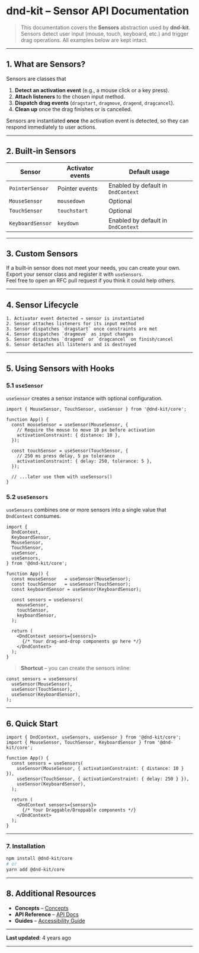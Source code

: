 # dnd‑kit – Sensor API Documentation

> This documentation covers the **Sensors** abstraction used by **dnd‑kit**.  
> Sensors detect user input (mouse, touch, keyboard, etc.) and trigger drag
> operations. All examples below are kept intact.

---

## 1. What are Sensors?

Sensors are classes that

1. **Detect an activation event** (e.g., a mouse click or a key press).  
2. **Attach listeners** to the chosen input method.  
3. **Dispatch drag events** (`dragstart`, `dragmove`, `dragend`, `dragcancel`).  
4. **Clean up** once the drag finishes or is cancelled.

Sensors are instantiated **once** the activation event is detected, so they can
respond immediately to user actions.

---

## 2. Built‑in Sensors

| Sensor | Activator events | Default usage |
|--------|------------------|---------------|
| `PointerSensor` | Pointer events | Enabled by default in `DndContext` |
| `MouseSensor` | `mousedown` | Optional |
| `TouchSensor` | `touchstart` | Optional |
| `KeyboardSensor` | `keydown` | Enabled by default in `DndContext` |

---

## 3. Custom Sensors

If a built‑in sensor does not meet your needs, you can create your own.  
Export your sensor class and register it with `useSensors`.  
Feel free to open an RFC pull request if you think it could help others.

---

## 4. Sensor Lifecycle

```
1. Activator event detected → sensor is instantiated
2. Sensor attaches listeners for its input method
3. Sensor dispatches `dragstart` once constraints are met
4. Sensor dispatches `dragmove` as input changes
5. Sensor dispatches `dragend` or `dragcancel` on finish/cancel
6. Sensor detaches all listeners and is destroyed
```

---

## 5. Using Sensors with Hooks

### 5.1 `useSensor`

`useSensor` creates a sensor instance with optional configuration.

```tsx
import { MouseSensor, TouchSensor, useSensor } from '@dnd-kit/core';

function App() {
  const mouseSensor = useSensor(MouseSensor, {
    // Require the mouse to move 10 px before activation
    activationConstraint: { distance: 10 },
  });

  const touchSensor = useSensor(TouchSensor, {
    // 250 ms press delay, 5 px tolerance
    activationConstraint: { delay: 250, tolerance: 5 },
  });

  // ...later use them with useSensors()
}
```

### 5.2 `useSensors`

`useSensors` combines one or more sensors into a single value that
`DndContext` consumes.

```tsx
import {
  DndContext,
  KeyboardSensor,
  MouseSensor,
  TouchSensor,
  useSensor,
  useSensors,
} from '@dnd-kit/core';

function App() {
  const mouseSensor   = useSensor(MouseSensor);
  const touchSensor   = useSensor(TouchSensor);
  const keyboardSensor = useSensor(KeyboardSensor);

  const sensors = useSensors(
    mouseSensor,
    touchSensor,
    keyboardSensor,
  );

  return (
    <DndContext sensors={sensors}>
      {/* Your drag‑and‑drop components go here */}
    </DndContext>
  );
}
```

> **Shortcut** – you can create the sensors inline:

```tsx
const sensors = useSensors(
  useSensor(MouseSensor),
  useSensor(TouchSensor),
  useSensor(KeyboardSensor),
);
```

---

## 6. Quick Start

```tsx
import { DndContext, useSensors, useSensor } from '@dnd-kit/core';
import { MouseSensor, TouchSensor, KeyboardSensor } from '@dnd-kit/core';

function App() {
  const sensors = useSensors(
    useSensor(MouseSensor, { activationConstraint: { distance: 10 } }),
    useSensor(TouchSensor, { activationConstraint: { delay: 250 } }),
    useSensor(KeyboardSensor),
  );

  return (
    <DndContext sensors={sensors}>
      {/* Your Draggable/Droppable components */}
    </DndContext>
  );
}
```

---

### 7. Installation

```bash
npm install @dnd-kit/core
# or
yarn add @dnd-kit/core
```

---

## 8. Additional Resources

- **Concepts** – [Concepts](https://dndkit.com/docs/concepts)  
- **API Reference** – [API Docs](https://dndkit.com/docs/api)  
- **Guides** – [Accessibility Guide](https://dndkit.com/docs/guides/accessibility)  

---

**Last updated**: 4 years ago

---